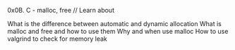0x0B. C - malloc, free
// Learn about

What is the difference between automatic and dynamic allocation
What is malloc and free and how to use them
Why and when use malloc
How to use valgrind to check for memory leak

